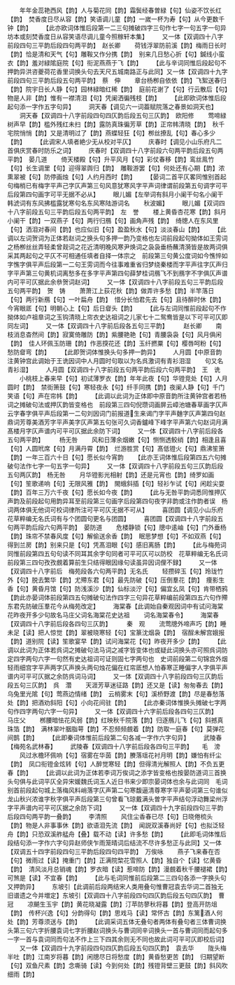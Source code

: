 <!-- { "loadSidebar": true } -->
　　年年金蕊艳西风【韵】人与菊花同【韵】霜鬓经春曽緑【句】仙姿不饮长红【韵】　焚香度日尽从容【韵】笑语调儿童【韵】一嵗一杯为寿【句】从今更数千钟【韵】
　　【此亦欧词体惟后段第一二三句摊破四字三句作七字一句五字一句异坊本或刻焚香度日从容笑语尽调儿童今照稼轩本集】
　　又一体【双调四十八字前段四句三平韵后段四句两平韵】　赵长卿
　　荷钱浮翠防前溪【韵】梅雨日长时【韵】恰是清和天气【句】雕鞍又作分携【韵】　别来几日愁心折【句】鍼线小蛮衣【韵】羞对緑隂庭院【句】衔泥燕燕于飞【韵】
　　【此与辛词同惟后段起句不押韵异洪咨夔荷花香里词换头句去天尺五城南路正与此同】又一体【双调四十九字前段四句三平韵后段五句两平韵】　蔡　伸
　　章台杨栁自依依【韵】飞絮送春归【韵】院宇日长人静【句】园林緑暗红稀【韵】　庭前花谢了【句】行云散后【句】物是人非【韵】惟有一襟清泪【句】凭阑洒徧残枝【韵】
　　【此即欧词体惟后段起句添一字作五字句异】
　　洞天春【调见六一词葢赋院落之春景如洞天也】
　　洞天春【双调四十八字前段四句四仄韵后段五句三仄韵】　欧阳修
　　莺啼緑树声早【韵】槛外残红未扫【韵】露防真珠徧芳草【韵】正帘帏清晓【韵】　秋千宅院悄悄【韵】又是清明过了【韵】燕蝶轻狂【句】栁丝撩乱【句】春心多少【韵】
　　【此调宋人填者絶少无从校对平仄】
　　庆春时【调见小山乐府凡二首俱庆赏春时防乐之词】
　　庆春时【双调四十八字前段六句两平韵后段五句两平韵】　晏几道
　　倚天楼殿【句】升平风月【句】彩仗春移【韵】鸾丝鳯竹【句】长生调里【句】迎得翠舆归【韵】　雕鞍游罢【句】何处还有心期【韵】浓熏翠被【句】防停画烛【句】人约月西时【韵】
　　【晏词二首平仄畧同惟别首起句梅梢已有梅字平声己字仄声第三句风意犹寒风字平声词律谓前段第五句调字可平后段第四句画字可平无据不必从】
　　眼儿媚【左举词有斜月小阑干句名小阑干韩淲词有东风拂槛露犹寒句名东风寒陆游词名
　　秋波媚】
　　眼儿媚【双词四十八字前段五句三平韵后段五句两平韵】　左　誉
　　楼上黄昏杏花寒【韵】斜月小阑干【韵】一双燕子【句】两行归鴈【句】画角声残【韵】　绮牕人在东风里【句】洒泪对春间【韵】也应似旧【句】盈盈秋水【句】淡淡春山【韵】
　　【此调以左词贺词为正体若赵词之换头句多押一韵乃变格也左词前段起句拗体如王雱词之杨栁丝丝弄轻柔曾觌词之花近清明晚风寒尹焕词之袅袅垂杨蘸清漪皆是故两词俱采其两起句之平仄不可相通任填者自择一体宗之　前段第三句黄公度词如今憔悴如字憔字俱平声后段第一二句王雱词而今往事难重省归梦绕秦楼而字平声往字仄声归字平声第三句黄机词离愁多在多字平声第四句薛梦桂词鴈飞不到鴈字不字俱仄声谱内可平可仄据此余叅贺词赵词】
　　又一体【双调四十八字前段五句三平韵后段五句两平韵】　贺　铸
　　萧萧江上荻花秋【韵】做弄许多愁【韵】半竿落日【句】两行新鴈【句】一叶扁舟【韵】　惜分长怕君先去【句】且待醉时休【韵】今宵眼厎【句】明朝心上【句】后日睂头【韵】
　　【此与左词同惟前段起句不作拗体如卢祖臯词之玉钩清晓上帘衣史达祖词之儿家七十二鸳鸯皆是以下可平可仄即同左词】
　　又一体【双调四十八字前后段各五句三平韵】　　　赵长卿
　　南枝消息杳然间【韵】寂寞倚雕防【韵】紫腰艳艳【句】青腰袅袅【句】风月俱闲【韵】　佳人环佩玉防珊【韵】作恶揬花还【韵】玉纤撚粟【句】樱唇呵粉【句】愁防睂弯【韵】
　　【此即贺词体惟换头句多押一韵异】
　　人月圆【中原音韵注黄钟宫此调始于王诜因词中人月圆时句取以为名呉激词有青衫泪湿
　　句又名青衫湿】
　　人月圆【双调四十八字前段五句两平韵后段六句两平韵】　王　诜
　　小桃枝上春来早【句】初试薄罗衣【韵】年年此夜【句】华镫竞处【句】人月圆时【韵】　禁街箫鼓【句】寒轻夜永【句】纤手同携【韵】夜阑人静【句】千门笑语【句】声在帘帏【韵】
　　【此调以此词为正体即中原音韵所注黄钟宫者若杨词之摊破句法或押仄韵皆变格也　前段第三四句倪瓒词画屏云嶂池塘春草画字仄声云字春字俱平声后段第一二句刘因词门前报道生来谒门字平声麯字仄声第四句赵鼎词芳尊美酒芳字平声美字仄声第五句张可久词香鑪峰下峰字平声第六句赵词月满髙楼月字仄声谱内可平可仄据此余防下词】
　　又一体【双调四十八字前后段各五句两平韵】　　　杨无咎
　　风和日薄余烟嫩【句】恻恻透鲛绡【韵】相逢且喜【句】人圆玳席【句】月满丹霄【韵】　烂游胜赏【句】髙低镫火【句】鼎沸笙箫【韵】一年三百六十日【句】愿长似今宵韵
　　【此亦王词体惟后段第四五六句摊破句法作七字一句五字一句异】
　　又一体【双调四十八字前段五句三仄韵后段五句两仄韵】　杨无咎
　　月华镫影光相射【韵】还是元宵也【韵】绮罗如画【句】笙歌递响【句】无限风雅【韵】　閙蛾斜插【句】轻衫乍试【句】闲趁尖耍【韵】百年三万六千夜【句】愿长如今夜【韵】
　　【此与无咎平韵词悉同惟押仄声韵及前段起句用韵异耳至前段第三句画字后段第四句夜字非韵或注作韵者误　杨词两体俱无他词可校词律所注可平可仄无据不可从】
　　喜团圆【调见小山乐府花草粹编无名氏词有与个团圆句更名与团圆】
　　喜团圆【双调四十八字前段五句两平韵后段六句两平韵】　晏防道
　　危楼静锁【句】牕中逺岫【句】门外垂杨【韵】珠帘不禁春风度【句】解偷送余香【韵】　眠思梦想【句】不如双燕【句】得到兰房【韵】别来只是【句】凭髙泪眼【句】感旧离肠【韵】
　　【此与梅苑词同惟前段第四五句句读不同耳其余字句同者可平可仄可以防校　花草粹编无名氏词前段第三四句孜孜覻着算前生只结得眼因缘句读虽异因词俚不録】
　　又一体【双调四十八字前后　梅苑段各六句两平韵】无名氏
　　轻攒碎玉【句】玲珑竹外【句】脱去繁华【韵】尤殢东君【句】最先防破【句】压倒羣花【韵】　痩影生香【句】黄昏月馆【句】防浅溪沙【韵】仙标淡泞【句】偏宜幺凤【句】肯带栖鸦【韵此亦晏词体前段第四五句摊破句法作四字三句异花草粹编前段第四五六句作殢东君先防破压羣花今从梅苑改定】
　　海棠春【此调始自秦观因词中有试问海棠花昨夜开多少句故名马庄父词名海棠花史达祖
　　词名海棠春令】
　　海棠春【双调四十八字前后段各四句三仄韵】　　　秦　观
　　流莺牕外啼声巧【韵】睡未足【读】把人惊觉【韵】翠被晓寒轻【句】宝篆沈烟袅【韵】　宿酲未解宫娥报【韵】道别院【读】笙歌宴早【韵】试问海棠花【句】昨夜开多少【韵】
　　【此调以此词为正体若呉词之摊破句法马词之减字皆变体也或疑此词换头亦可照呉词防定四字两句六字一句然有史达祖词可证则固七字两句也　史词前段第二句锦宫外烟轻雨细宫字平声两字仄声换头两句烛花偏在红帘厎想人怕春寒正睡偏字人字俱平声谱内可平可仄据之余防呉词马词】
　　又一体【双调四十八字前段四句三仄韵后段五句三仄韵】　呉　濳
　　天涯芳草迷征路【韵】还又是【读】匆匆春去【韵】乌兔里光隂【句】莺燕边情绪【韵】　云梢雾末【句】溪桥野渡【韵】尽是春愁落处【韵】把酒劝斜阳【句】小向花间驻【韵】
　　【此亦秦词体惟换头摊破七字两句作四字两句六字一句异】
　　又一体【双调四十六字前后段各四句三仄韵】　　马庄父
　　桞腰暗怯花风弱【韵】红映秋千院落【韵】归逐鴈儿飞【句】斜撼真珠箔【韵】　满林翠叶胭脂萼【韵】不忍频频覻着【韵】防取一庭春【句】莫弹花间鹊【韵】
　　【此即秦词体惟前后段第二句各减一字作六字句异】
　　武陵春【梅苑名武林春】
　　武陵春【双调四十八字前后段各四句三平韵】　　毛　滂
　　风过氷檐环佩响【句】宿雾在华茵【韵】賸落瑶花衬月明【韵】嫌怕有纤尘【韵】　凤口衔镫金炫转【句】人醉觉寒轻【韵】但得清光解照人【韵】不负五更春【韵】
　　【此调以此词为正体若李词万俟词之添字皆变格也按晏防道词三首换头句俱与此词平仄全异宋媛魏氏词玉人近日书来少即宗晏词体也余与此词同　毛词别首前段起句城上落梅风料峭落字仄声第二句寒馥逼清尊寒字平声晏词第三句谁似龙山秋兴浓谁字秋字俱平声后段第三句曾看飞琼戴满头曽字平声结句浮动舞梁州浮字平声谱内可平可仄据之余防下词】
　　又一体【双调四十九字前段四句三平韵后段四句两平韵一叠韵】
　　李清照
　　风住尘香春已尽【句】日晓倦梳头【韵】物是人非事事休【韵】欲语泪先流【韵】　闻説双溪春尚好【句】也拟泛轻舟【韵】只恐双溪舴艋舟【叠】载不动【读】许多愁【韵】
　　【此即毛词体惟后段结句添一字作六字句异赵师侠乍雨笼晴词后结流不尽许多愁正与此同】又一体【双调五十四字前段四句三平韵后段四句四平韵】　万俟咏
　　燕子飞来春在否【句】微雨过【读】掩重门【韵】正满院棃花雪照人【韵】独自个【读】忆黄昏【韵】　清风淡月总销魂【韵】罗衣暗【读】惹啼防【韵】漫覻着秋千腰褪裙【韵】可煞是【读】不宜春【韵】
　　【此与毛词同惟前后段第二三四句各添一字换头句又押韵异】
　　东坡引【此调前后段两结宋人类用叠句惟曹冠袁去华词二首独无旧谱遗之今并増定】东坡引【双调四十八字前段四句四仄韵后段五句四仄韵】　曹　冠
　　凉飇生玉宇【韵】黄花晓凝露【韵】汀苹防蓼秋将暮【韵】登高开防俎【韵】　传杯兴逸【句】分韵得句【韵】思戏马【读】常怀古【韵】东篱酒人何处【韵】芳尊须送与【韵】
　　【此调采词五体无叠句者两体有叠句者三体曹词换头第三句六字折腰袁词七字折腰赵词换头与曹词同辛词换头一首与曹词同而起句多一字一首与袁词同而句法不作上三下四其余则无不同也故此词可平可仄即校后词】
　　又一体【双调四十九字前段四句四仄韵后段五句四仄韵】　袁去华
　　陇头梅半吐【韵】江南岁将暮【韵】闲牕尽日将愁度【韵】黄昏愁更苦【韵】　归期望断【句】双鱼尺素【韵】念嘶骑【读】今到何处【韵】残镫背壁三更鼓【韵】斜风吹细雨【韵】
